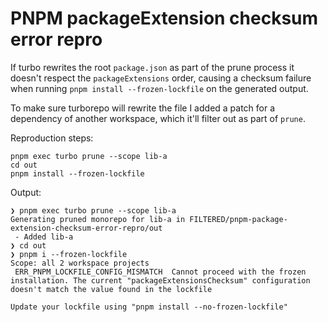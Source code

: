 # PNPM packageExtension checksum error repro

If turbo rewrites the root `package.json` as part of the prune process
it doesn't respect the `packageExtensions` order, causing a checksum failure
when running `pnpm install --frozen-lockfile` on the generated output.

To make sure turborepo will rewrite the file I added a patch for a dependency 
of another workspace, which it'll filter out as part of `prune`.

Reproduction steps:

```
pnpm exec turbo prune --scope lib-a
cd out
pnpm install --frozen-lockfile
```

Output:
```
❯ pnpm exec turbo prune --scope lib-a
Generating pruned monorepo for lib-a in FILTERED/pnpm-package-extension-checksum-error-repro/out
 - Added lib-a
❯ cd out
❯ pnpm i --frozen-lockfile
Scope: all 2 workspace projects
 ERR_PNPM_LOCKFILE_CONFIG_MISMATCH  Cannot proceed with the frozen installation. The current "packageExtensionsChecksum" configuration doesn't match the value found in the lockfile

Update your lockfile using "pnpm install --no-frozen-lockfile"
```
